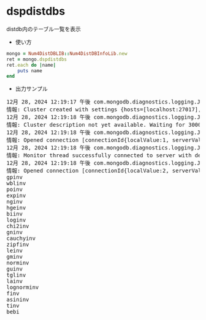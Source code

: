 dspdistdbs
==========
distdb内のテーブル一覧を表示

* 使い方

```ruby
mongo = Num4DistDBLIB::Num4DistDBInfoLib.new
ret = mongo.dspdistdbs
ret.each do |name|
    puts name
end
```

* 出力サンプル

<pre>
12月 28, 2024 12:19:17 午後 com.mongodb.diagnostics.logging.JULLogger log
情報: Cluster created with settings {hosts=[localhost:27017], mode=SINGLE, requiredClusterType=UNKNOWN, serverSelectionTimeout='30000 ms', maxWaitQueueSize=500}
12月 28, 2024 12:19:18 午後 com.mongodb.diagnostics.logging.JULLogger log
情報: Cluster description not yet available. Waiting for 30000 ms before timing out
12月 28, 2024 12:19:18 午後 com.mongodb.diagnostics.logging.JULLogger log
情報: Opened connection [connectionId{localValue:1, serverValue:9}] to localhost:27017
12月 28, 2024 12:19:18 午後 com.mongodb.diagnostics.logging.JULLogger log
情報: Monitor thread successfully connected to server with description ServerDescription{address=localhost:27017, type=STANDALONE, state=CONNECTED, ok=true, version=ServerVersion{versionList=[4, 2, 9]}, minWireVersion=0, maxWireVersion=8, maxDocumentSize=16777216, logicalSessionTimeoutMinutes=30, roundTripTimeNanos=6101963}
12月 28, 2024 12:19:18 午後 com.mongodb.diagnostics.logging.JULLogger log
情報: Opened connection [connectionId{localValue:2, serverValue:10}] to localhost:27017
gpinv
wblinv
poinv
expinv
nginv
hgeinv
biinv
loginv
chi2inv
gninv
cauchyinv
zipfinv
leinv
gminv
norminv
guinv
tglinv
lainv
lognorminv
finv
asininv
tinv
bebi
</pre>

